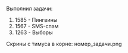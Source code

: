 Выполнил задачи:
1) 1585 - Пингвины
2) 1567 - SMS-спам
3) 1263 - Выборы

Скрины с тимуса в корне: номер_задачи.png
